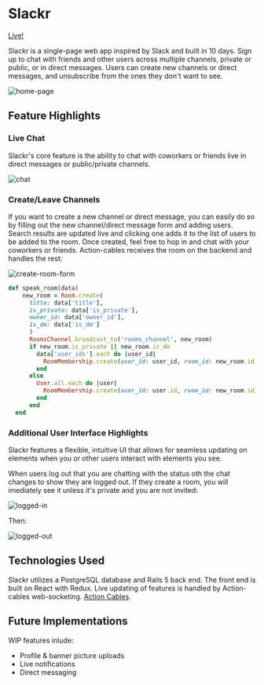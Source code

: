 # Slackr
[Live!](https://slackr.jackson-woods.com)

 Slackr is a single-page web app inspired by Slack and built in 10 days. Sign up to chat with friends and other users across multiple channels, private or public, or in direct messages. Users can create new channels or direct messages, and unsubscribe from the ones they don't want to see.

![home-page]()

## Feature Highlights

### Live Chat
Slackr's core feature is the ability to chat with coworkers or friends live in direct messages or public/private channels. 

![chat]()

### Create/Leave Channels
If you want to create a new channel or direct message, you can easily do so by filling out the new channel/direct message form and adding users. Search results are updated live and clicking one adds it to the list of users to be added to the room. Once created, feel free to hop in and chat with your coworkers or friends. Action-cables receives the room on the backend and handles the rest:

![create-room-form]()


```ruby
def speak_room(data) 
    new_room = Room.create(
      title: data['title'], 
      is_private: data['is_private'], 
      owner_id: data['owner_id'], 
      is_dm: data['is_dm']
      )
      RoomsChannel.broadcast_to('rooms_channel', new_room)
      if new_room.is_private || new_room.is_dm
        data['user_ids'].each do |user_id|
          RoomMembership.create(user_id: user_id, room_id: new_room.id)
        end
      else
        User.all.each do |user|
          RoomMembership.create(user_id: user.id, room_id: new_room.id)
        end
      end
  end
```

### Additional User Interface Highlights
Slackr features a flexible, intuitive UI that allows for seamless updating on elements when you or other users interact with elements you see.

When users log out that you are chatting with the status oth the chat changes to show they are logged out. If they create a room, you will imediately see it unless it's private and you are not invited:

![logged-in]()

Then:

![logged-out]()


## Technologies Used
Slackr utilizes a PostgreSQL database and Rails 5 back end. The front end is built on React with Redux. Live updating of features is handled by Action-cables web-socketing. [Action Cables](https://heroku-blog-files.s3.amazonaws.com/posts/1473343848-1462551406-rails-rack.png).

## Future Implementations
WIP features inlude:
+ Profile & banner picture uploads
+ Live notifications
+ Direct messaging